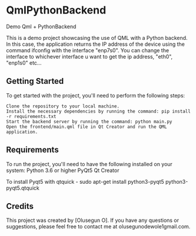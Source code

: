 # QmlPythonBackend
Demo Qml + PythonBackend


This is a demo project showcasing the use of QML with a Python backend. In this case, the application returns the IP address of the device using the command ifconfig with the interface "enp7s0". You can change the interface to whichever interface u want to get the ip address, "eth0", "enp1s0" etc...

## Getting Started

To get started with the project, you'll need to perform the following steps:

    Clone the repository to your local machine.
    Install the necessary dependencies by running the command: pip install -r requirements.txt
    Start the backend server by running the command: python main.py
    Open the frontend/main.qml file in Qt Creator and run the QML application.


## Requirements

To run the project, you'll need to have the following installed on your system:
    Python 3.6 or higher
    PyQt5 
    Qt Creator

To install Pyqt5 with qtquick - sudo apt-get install python3-pyqt5 python3-pyqt5.qtquick


## Credits

This project was created by [Olusegun O]. If you have any questions or suggestions, please feel free to contact me at olusegunodewole1gmail.com.
